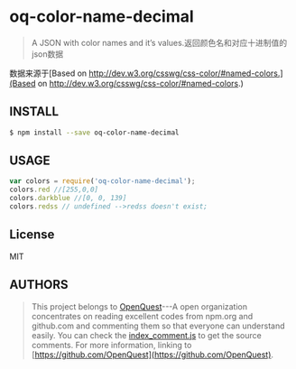 # oq-color-name-decimal

> A JSON with color names and it’s values.返回颜色名和对应十进制值的json数据

数据来源于[Based on http://dev.w3.org/csswg/css-color/#named-colors.](Based on http://dev.w3.org/csswg/css-color/#named-colors.)

## INSTALL
```sh
$ npm install --save oq-color-name-decimal
```
## USAGE
```js
var colors = require('oq-color-name-decimal');
colors.red //[255,0,0]
colors.darkblue //[0, 0, 139]
colors.redss // undefined -->redss doesn't exist;
```
## License

MIT

## AUTHORS
> This project belongs to [OpenQuest](https://github.com/OpenQuest)---A open organization concentrates on reading excellent codes from npm.org and github.com and commenting them so that everyone can understand easily.
> You can check the [index_comment.js](./index_comment.js) to get the source comments.
> For more information, linking to [https://github.com/OpenQuest](https://github.com/OpenQuest).